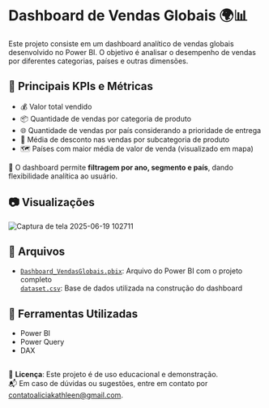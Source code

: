 # Dashboard de Vendas Globais 🌍📊

Este projeto consiste em um dashboard analítico de vendas globais desenvolvido no Power BI. O objetivo é analisar o desempenho de vendas por diferentes categorias, países e outras dimensões.

## 📌 Principais KPIs e Métricas

- 💰 Valor total vendido
- 📦 Quantidade de vendas por categoria de produto
- 🌐 Quantidade de vendas por país considerando a prioridade de entrega
- 🧾 Média de desconto nas vendas por subcategoria de produto
- 🗺️ Países com maior média de valor de venda (visualizado em mapa)

🎯 O dashboard permite **filtragem por ano, segmento e país**, dando flexibilidade analítica ao usuário.

## 📷 Visualizações
![Captura de tela 2025-06-19 102711](https://github.com/user-attachments/assets/150786af-fe4d-43ea-a3a4-dfb3290d9cdd)


## 📁 Arquivos

- [`Dashboard_VendasGlobais.pbix`](https://raw.githubusercontent.com/AliciaKathleen/dashboard-vendas-globais/refs/heads/main/Dashboard_VendasGlobais.pbix): Arquivo do Power BI com o projeto completo  
[`dataset.csv`](https://raw.githubusercontent.com/AliciaKathleen/dashboard-vendas-globais/refs/heads/main/dataset.csv): Base de dados utilizada na construção do dashboard

## 🚀 Ferramentas Utilizadas

- Power BI
- Power Query
- DAX

##

📌 **Licença**: Este projeto é de uso educacional e demonstração.  
📬 Em caso de dúvidas ou sugestões, entre em contato por contatoaliciakathleen@gmail.com.
